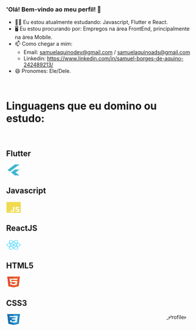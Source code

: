 ### 'Olá! Bem-vindo ao meu perfil! 👋

- 👨‍💻 Eu estou atualmente estudando: Javascript, Flutter e React.
- 🖥️ Eu estou procurando por: Empregos na área FrontEnd, principalmente na área Mobile.
- 📫 Como chegar a mim:
  - Email: samuelaquinodev@gmail.com / samuelaquinoads@gmail.com
  - Linkedin: https://www.linkedin.com/in/samuel-borges-de-aquino-242489213/
- 😄 Pronomes: Ele/Dele.

<div style="display: inline_block"><br>
  <h1> Linguagens que eu domino ou estudo:</h1>
</div>

<div style="display: inline_block"><br>
    <h2> Flutter </h2>
  <img align="center" alt="Js" height="30" width="40" src="https://raw.githubusercontent.com/devicons/devicon/2ae2a900d2f041da66e950e4d48052658d850630/icons/flutter/flutter-plain.svg">
    <h2> Javascript </h2>
  <img align="center" alt="Js" height="30" width="40" src="https://raw.githubusercontent.com/devicons/devicon/master/icons/javascript/javascript-plain.svg">
    <h2> ReactJS </h2>
  <img align="center" alt="React" height="30" width="40" src="https://raw.githubusercontent.com/devicons/devicon/master/icons/react/react-original.svg">
    <h2> HTML5 </h2>
  <img align="center" alt="HTML" height="30" width="40" src="https://raw.githubusercontent.com/devicons/devicon/master/icons/html5/html5-original.svg">
    <h2> CSS3 </h2>
  <img align="center" alt="CSS" height="30" width="40" src="https://raw.githubusercontent.com/devicons/devicon/master/icons/css3/css3-original.svg">
  <img align="right" alt="ProfilePic" height="150" style="border-radius:50px;" src=https://media.discordapp.net/attachments/483775217143906317/893660927503794176/Webp.net-gifmaker.gif?width=559&height=559>
</div>
